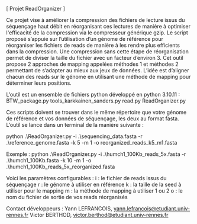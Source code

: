 [ Projet ReadOrganizer ]

Ce projet vise à améliorer la compression des fichiers de lecture issus du séquençage haut débit en réorganisant ces lectures de manière à optimiser l'efficacité de la compression via le compresseur générique gzip. 
Le script proposé s’appuie sur l’utilisation d’un génome de référence pour réorganiser les fichiers de reads de manière à les rendre plus efficients dans la compression. Une compression sans cette étape de réorganisation permet de diviser la taille du fichier avec un facteur d’environ 3. Cet outil propose 2 approches de mapping appelées méthodes 1 et méthodes 2 permettant de s’adapter au mieux aux jeux de données. L’idée est d’aligner chacun des reads sur le génome en utilisant une méthode de mapping pour déterminer leurs positions.

L’outil est un ensemble de fichiers python développé en python 3.10.11 : 
BTW_package.py
tools_karkkainen_sanders.py
read.py
ReadOrganizer.py

Ces scripts doivent se trouver dans le même répertoire que votre génome de référence et vos données de séquençage, les deux au format fasta. L’outil se lance dans un terminal de la manière suivante :

python .\ReadOrganizer.py -i .\sequencing_data.fasta -r .\reference_genome.fasta -k 5 -m 1 -o reorganized_reads_k5_m1.fasta

Exemple :
python .\ReadOrganizer.py -i .\humch1_100Kb_reads_5x.fasta -r .\humch1_100Kb.fasta -k 10 -m 1 -o .\humch1_100Kb_reads_5x_reorganized.fasta

Voici les paramètres configurables : 
i : le fichier de reads issus du séquençage
r : le génome à utiliser en référence
k : la taille de la seed à utiliser pour le mapping
m : la méthode de mapping à utiliser 1 ou 2
o : le nom du fichier de sortie de vos reads réorganisés


Contact développeurs :
Yann LEFRANCOIS, yann.lefrancois@etudiant.univ-rennes.fr
Victor BERTHOD, victor.berthod@etudiant.univ-rennes.fr
